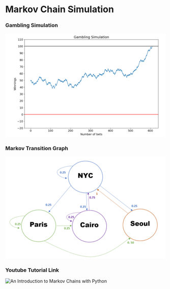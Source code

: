 # Markov Chain Simulation

### Gambling Simulation
![Gambling Simulation](assets/gambling_simulation.png)

### Markov Transition Graph
![Markov Transition Graph](assets/markov_transition_graph.png)

### Youtube Tutorial Link
![An Introduction to Markov Chains with Python](https://www.youtube.com/watch?v=WT6jI8UgROI)
